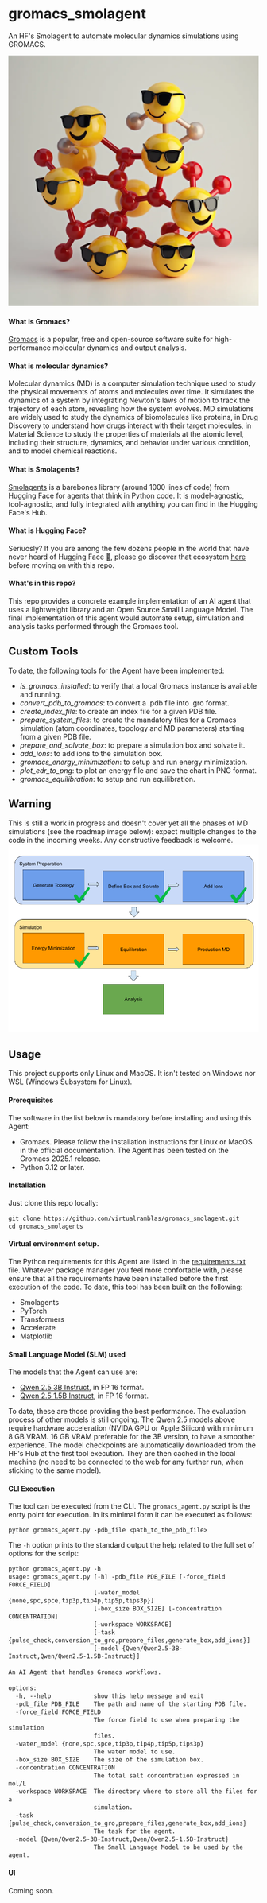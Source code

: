 # gromacs_smolagent
An HF's Smolagent to automate molecular dynamics simulations using GROMACS.  
  
![Gromacs Smolagent Landing Image](images/landing_image.png)
#### What is Gromacs?
[Gromacs](https://www.gromacs.org) is a popular, free and open-source software suite for high-performance molecular dynamics and output analysis.  
#### What is molecular dynamics?
Molecular dynamics (MD) is a computer simulation technique used to study the physical movements of atoms and molecules over time. It simulates the dynamics of a system by integrating Newton's laws of motion to track the trajectory of each atom, revealing how the system evolves. MD simulations are widely used to study the dynamics of biomolecules like proteins, in Drug Discovery to understand how drugs interact with their target molecules, in Material Science to study the properties of materials at the atomic level, including their structure, dynamics, and behavior under various condition, and to model chemical reactions.  
#### What is Smolagents?
[Smolagents](https://github.com/huggingface/smolagents) is a barebones library (around 1000 lines of code) from Hugging Face for agents that think in Python code. It is model-agnostic, tool-agnostic, and fully integrated with anything you can find in the Hugging Face's Hub.  
#### What is Hugging Face?
Seriuosly? If you are among the few dozens people in the world that have never heard of Hugging Face 🤗, please go discover that ecosystem [here](https://huggingface.co) before moving on with this repo.  
#### What's in this repo?
This repo provides a concrete example implementation of an AI agent that uses a lightweight library and an Open Source Small Language Model. The final implementation of this agent would automate setup, simulation and analysis tasks performed through the Gromacs tool.   
## Custom Tools
To date, the following tools for the Agent have been implemented:      
* *is_gromacs_installed*: to verify that a local Gromacs instance is available and running.
* *convert_pdb_to_gromacs*: to convert a .pdb file into .gro format.
* *create_index_file*: to create an index file for a given PDB file.
* *prepare_system_files*: to create the mandatory files for a Gromacs simulation (atom coordinates, topology and MD parameters) starting from a given PDB file.  
* *prepare_and_solvate_box*: to prepare a simulation box and solvate it.  
* *add_ions*: to add ions to the simulation box.  
* *gromacs_energy_minimization*: to setup and run energy minimization.  
* *plot_edr_to_png*: to plot an energy file and save the chart in PNG format.  
* *gromacs_equilibration*: to setup and run equilibration.  
## Warning
This is still a work in progress and doesn't cover yet all the phases of MD simulations (see the roadmap image below): expect multiple changes to the code in the incoming weeks. Any constructive feedback is welcome.  
![Project_Roadmap](images/Gromacs_Smolagents_roadmap.png)
## Usage
This project supports only Linux and MacOS. It isn't tested on Windows nor WSL (Windows Subsystem for Linux).  
#### Prerequisites
The software in the list below is mandatory before installing and using this Agent:
* Gromacs. Please follow the installation instructions for Linux or MacOS in the official documentation. The Agent has been tested on the Gromacs 2025.1 release.
* Python 3.12 or later.   
#### Installation
Just clone this repo locally:  
```
git clone https://github.com/virtualramblas/gromacs_smolagent.git  
cd gromacs_smolagents
```  
#### Virtual environment setup.
The Python requirements for this Agent are listed in the [requirements.txt](./requirements.txt) file. Whatever package manager you feel more confortable with, please ensure that all the requirements have been installed before the first execution of the code. To date, this tool has been built on the following:  
* Smolagents
* PyTorch
* Transformers
* Accelerate  
* Matplotlib  
#### Small Language Model (SLM) used
The models that the Agent can use are:  
* [Qwen 2.5 3B Instruct](https://huggingface.co/Qwen/Qwen2.5-3B-Instruct), in FP 16 format.  
* [Qwen 2.5 1.5B Instruct](https://huggingface.co/Qwen/Qwen2.5-1.5B-Instruct), in FP 16 format.  
  
To date, these are those providing the best performance. The evaluation process of other models is still ongoing. The Qwen 2.5 models above require hardware acceleration (NVIDA GPU or Apple Silicon) with minimum 8 GB VRAM. 16 GB VRAM preferable for the 3B version, to have a smoother experience. The model checkpoints are automatically downloaded from the HF's Hub at the first tool execution. They are then cached in the local machine (no need to be connected to the web for any further run, when sticking to the same model).
#### CLI Execution
The tool can be executed from the CLI. The ```gromacs_agent.py``` script is the enrty point for execution. In its minimal form it can be executed as follows:  
```
python gromacs_agent.py -pdb_file <path_to_the_pdb_file>
```
The ```-h``` option prints to the standard output the help related to the full set of options for the script:  
```
python gromacs_agent.py -h                                                              
usage: gromacs_agent.py [-h] -pdb_file PDB_FILE [-force_field FORCE_FIELD]
                        [-water_model {none,spc,spce,tip3p,tip4p,tip5p,tips3p}]
                        [-box_size BOX_SIZE] [-concentration CONCENTRATION]
                        [-workspace WORKSPACE]
                        [-task {pulse_check,conversion_to_gro,prepare_files,generate_box,add_ions}]
                        [-model {Qwen/Qwen2.5-3B-Instruct,Qwen/Qwen2.5-1.5B-Instruct}]

An AI Agent that handles Gromacs workflows.

options:
  -h, --help            show this help message and exit
  -pdb_file PDB_FILE    The path and name of the starting PDB file.
  -force_field FORCE_FIELD
                        The force field to use when preparing the simulation
                        files.
  -water_model {none,spc,spce,tip3p,tip4p,tip5p,tips3p}
                        The water model to use.
  -box_size BOX_SIZE    The size of the simulation box.
  -concentration CONCENTRATION
                        The total salt concentration expressed in mol/L
  -workspace WORKSPACE  The directory where to store all the files for a
                        simulation.
  -task {pulse_check,conversion_to_gro,prepare_files,generate_box,add_ions}
                        The task for the agent.
  -model {Qwen/Qwen2.5-3B-Instruct,Qwen/Qwen2.5-1.5B-Instruct}
                        The Small Language Model to be used by the agent.
```
#### UI
Coming soon.  

